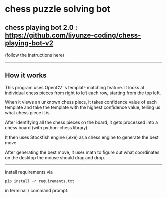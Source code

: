 # chess puzzle solving bot

## chess playing bot 2.0 : https://github.com/liyunze-coding/chess-playing-bot-v2

(follow the instructions here)

---

## How it works

This program uses OpenCV 's template matching feature. It looks at individual chess pieces from right to left each row, starting from the top left.

When it views an unknown chess piece, it takes confidence value of each template and take the template with the highest confidence value, telling us what chess piece it is.

After identifying all the chess pieces on the board, it gets processed into a chess board (with python-chess library)

It then uses Stockfish engine (.exe) as a chess engine to generate the best move

After generating the best move, it uses math to figure out what coordinates on the desktop the mouse should drag and drop.

---

install requirements via

`pip install -r requirements.txt`

in terminal / command prompt.

